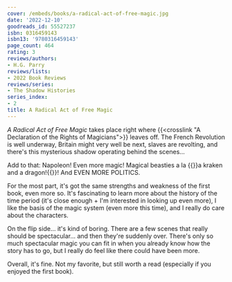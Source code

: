 ```yaml
---
cover: /embeds/books/a-radical-act-of-free-magic.jpg
date: '2022-12-10'
goodreads_id: 55527237
isbn: 0316459143
isbn13: '9780316459143'
page_count: 464
rating: 3
reviews/authors:
- H.G. Parry
reviews/lists:
- 2022 Book Reviews
reviews/series:
- The Shadow Histories
series_index:
- 2
title: A Radical Act of Free Magic
---
```

*A Radical Act of Free Magic* takes place right where {{<crosslink "A Declaration of the Rights of Magicians">}} leaves off. The French Revolution is well underway, Britain might very well be next, slaves are revolting, and there's this mysterious shadow operating behind the scenes...

Add to that: Napoleon! Even more magic! Magical beasties a la {{<spoiler>}}a kraken and a dragon!{{</spoiler>}}! And EVEN MORE POLITICS. 

<!--more-->

For the most part, it's got the same strengths and weakness of the first book, even more so. It's fascinating to learn more about the history of the time period (it's close enough + I'm interested in looking up even more), I like the basis of the magic system (even more this time), and I really do care about the characters. 

On the flip side... it's kind of boring. There are a few scenes that really should be spectacular... and then they're suddenly over. There's only so much spectacular magic you can fit in when you already know how the story has to go, but I really do feel like there could have been more. 

Overall, it's fine. Not my favorite, but still worth a read (especially if you enjoyed the first book). 

